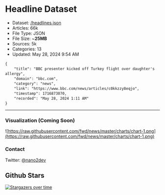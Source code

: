 # Headline Dataset

- Dataset: [/headlines.json](https://raw.githubusercontent.com/fwd/news/master/headlines.json) 
- Articles: 66k
- File Type: JSON
- File Size: ~**25MB**
- Sources: 5k
- Categories: 13
- Updated: May 28, 2024 9:54 AM

```
{
    "title": "BBC presenter kicked off Turkey flight over daughter's allergy",
    "domain": "bbc.com",
    "category": "news",
    "link": "https://www.bbc.com/news/articles/c0kkzzy8eqjo",
    "timestamp": 1716873070,
    "recorded": "May 28, 2024 1:11 AM"
}
```

---

### Visualization (Coming Soon)

![https://raw.githubusercontent.com/fwd/news/master/charts/chart-1.png](https://raw.githubusercontent.com/fwd/news/master/charts/chart-1.png)

### Contact 

Twitter: [@nano2dev](https://twitter.com/nano2dev)

## Github Stars

[![Stargazers over time](https://starchart.cc/fwd/news.svg)](https://starchart.cc/fwd/news)

